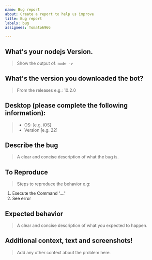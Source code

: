 ```yaml
---
name: Bug report
about: Create a report to help us improve
title: Bug report
labels: bug
assignees: Tomato6966

---
```


## **What's your nodejs Version.**
> Show the output of: `node -v`

## **What's the version you downloaded the bot?**
> From the releases e.g.: 10.2.0

## **Desktop (please complete the following information):**
> - OS: [e.g. iOS]
> - Version [e.g. 22]

## **Describe the bug**
> A clear and concise description of what the bug is.

## **To Reproduce**
> Steps to reproduce the behavior e.g:
1. Execute the Command '....'
2. See error

## **Expected behavior**
> A clear and concise description of what you expected to happen.

## **Additional context, text and screenshots!**
> Add any other context about the problem here.

